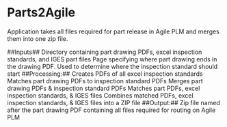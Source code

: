 Parts2Agile
===========
Application takes all files required for part release in Agile PLM and merges them into one zip file.

##Inputs##
    Directory containing part drawing PDFs, excel inspection standards, and IGES part files
    Page specifying where part drawing ends in the drawing PDF. Used to determine where the inspection standard should start
##Processing:##
    Creates PDFs of all excel inspection standards
    Matches part drawing PDFs to inspection standard PDFs
    Merges part drawing PDFs & inspection standard PDFs
    Matches part PDFs, excel inspection standards, & IGES files
    Combines matched PDFs, excel inspection standards, & IGES files into a ZIP file
##Output:##
    Zip file named after the part drawing PDF containing all files required for routing on Agile PLM

